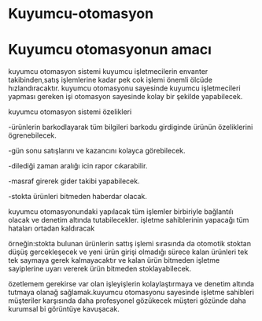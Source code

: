# Kuyumcu-otomasyon
# Kuyumcu otomasyonun amacı 

kuyumcu otomasyon sistemi kuyumcu işletmecilerin envanter takibinden,satış işlemlerine kadar pek cok işlemi önemli ölcüde hızlandıracaktır.
kuyumcu otomasyonu sayesinde kuyumcu işletmecileri yapması gereken işi otomasyon sayesinde kolay bir şekilde yapabilecek.

kuyumcu otomasyon sistemi özelikleri

-ürünlerin barkodlayarak tüm bilgileri barkodu girdiginde ürünün özeliklerini ögrenebilecek.

-gün sonu satışlarını ve kazancını kolayca görebilecek.

-dilediği zaman aralığı icin rapor cıkarabilir.

-masraf girerek gider takibi yapabilecek.

-stokta ürünleri bitmeden haberdar olacak.

kuyumcu otomasyonundaki yapılacak tüm işlemler birbiriyle bağlantılı olacak ve denetim altında tutabilecekler. işletme sahiblerinin yapacağı tüm hataları ortadan kaldıracak 

örneğin:stokta bulunan ürünlerin sattış işlemi sırasında  da otomotik stoktan düşüş gercekleşecek ve yeni ürün girişi olmadığı 
sürece kalan ürünleri tek tek saymaya gerek kalmayacaktır ve kalan ürün bitmeden işletme sayiplerine uyarı vererek ürün bitmeden stoklayabilecek.


özetlemem gerekirse var olan işleyişlerin kolaylaştırmaya ve denetim altında tutmaya olanağ sağlamak.kuyumcu otomasyonu sayesinde işletme sahibleri 
müşteriler karşısında daha profesyonel gözükecek müşteri gözünde daha kurumsal bi görüntüye kavuşacak.


  
